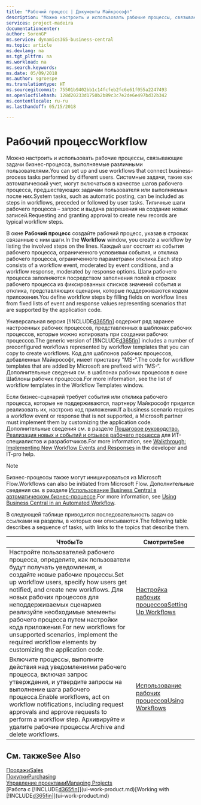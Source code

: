 ```yaml
---
title: "Рабочий процесс | Документы Майкрософт"
description: "Можно настроить и использовать рабочие процессы, связывающие задачи бизнес-процесса, выполняемые различными пользователями. Системные задачи, такие как автоматический учет, могут включаться в качестве шагов рабочего процесса, предшествующих задачам пользователя или выполняемых после них. Типичные шаги рабочего процесса – запрос и выдача разрешения на создание новых записей."
services: project-madeira
documentationcenter: 
author: SorenGP
ms.service: dynamics365-business-central
ms.topic: article
ms.devlang: na
ms.tgt_pltfrm: na
ms.workload: na
ms.search.keywords: 
ms.date: 05/09/2018
ms.author: sgroespe
ms.translationtype: HT
ms.sourcegitcommit: 75501b9402bb1c14fcfeb2fc6e61f055a2247493
ms.openlocfilehash: 128d20233d1750b2b89c3c7e2de6e497bd32b342
ms.contentlocale: ru-ru
ms.lasthandoff: 05/15/2018

---
```

# <a name="workflow"></a><span data-ttu-id="13c9b-105">Рабочий процесс</span><span class="sxs-lookup"><span data-stu-id="13c9b-105">Workflow</span></span>
<span data-ttu-id="13c9b-106">Можно настроить и использовать рабочие процессы, связывающие задачи бизнес-процесса, выполняемые различными пользователями.</span><span class="sxs-lookup"><span data-stu-id="13c9b-106">You can set up and use workflows that connect business-process tasks performed by different users.</span></span> <span data-ttu-id="13c9b-107">Системные задачи, такие как автоматический учет, могут включаться в качестве шагов рабочего процесса, предшествующих задачам пользователя или выполняемых после них.</span><span class="sxs-lookup"><span data-stu-id="13c9b-107">System tasks, such as automatic posting, can be included as steps in workflows, preceded or followed by user tasks.</span></span> <span data-ttu-id="13c9b-108">Типичные шаги рабочего процесса – запрос и выдача разрешения на создание новых записей.</span><span class="sxs-lookup"><span data-stu-id="13c9b-108">Requesting and granting approval to create new records are typical workflow steps.</span></span>  

 <span data-ttu-id="13c9b-109">В окне **Рабочий процесс** создайте рабочий процесс, указав в строках связанные с ним шаги.</span><span class="sxs-lookup"><span data-stu-id="13c9b-109">In the **Workflow** window, you create a workflow by listing the involved steps on the lines.</span></span> <span data-ttu-id="13c9b-110">Каждый шаг состоит из события рабочего процесса, ограниченного условиями события, и отклика рабочего процесса, ограниченного параметрами отклика.</span><span class="sxs-lookup"><span data-stu-id="13c9b-110">Each step consists of a workflow event, moderated by event conditions, and a workflow response, moderated by response options.</span></span> <span data-ttu-id="13c9b-111">Шаги рабочего процесса заполняются посредством заполнения полей в строках рабочего процесса из фиксированных списков значений события и отклика, представляющих сценарии, которые поддерживаются кодом приложения.</span><span class="sxs-lookup"><span data-stu-id="13c9b-111">You define workflow steps by filling fields on workflow lines from fixed lists of event and response values representing scenarios that are supported by the application code.</span></span>  

 <span data-ttu-id="13c9b-112">Универсальная версия [!INCLUDE[d365fin](includes/d365fin_md.md)] содержит ряд заранее настроенных рабочих процессов, представленных в шаблонах рабочих процессов, которые можно копировать при создании рабочих процессов.</span><span class="sxs-lookup"><span data-stu-id="13c9b-112">The generic version of [!INCLUDE[d365fin](includes/d365fin_md.md)] includes a number of preconfigured workflows represented by workflow templates that you can copy to create workflows.</span></span> <span data-ttu-id="13c9b-113">Код для шаблонов рабочих процессов, добавленных Майкрософт, имеет приставку "MS-".</span><span class="sxs-lookup"><span data-stu-id="13c9b-113">The code for workflow templates that are added by Microsoft are prefixed with “MS-“.</span></span> <span data-ttu-id="13c9b-114">Дополнительные сведения см. в шаблонах рабочих процессов в окне Шаблоны рабочих процессов.</span><span class="sxs-lookup"><span data-stu-id="13c9b-114">For more information, see the list of workflow templates in the Workflow Templates window.</span></span>  

 <span data-ttu-id="13c9b-115">Если бизнес-сценарий требует события или отклика рабочего процесса, которые не поддерживаются, партнеру Майкрософт придется реализовать их, настроив код приложения.</span><span class="sxs-lookup"><span data-stu-id="13c9b-115">If a business scenario requires a workflow event or response that is not supported, a Microsoft partner must implement them by customizing the application code.</span></span> <span data-ttu-id="13c9b-116">Дополнительные сведения см. в разделе [Пошаговое руководство. Реализация новых и событий и отзывов рабочего процесса](/dynamics-nav/Walkthrough--Implementing-New-Workflow-Events-and-Responses) для ИТ-специалистов и разработчиков.</span><span class="sxs-lookup"><span data-stu-id="13c9b-116">For more information, see [Walkthrough: Implementing New Workflow Events and Responses](/dynamics-nav/Walkthrough--Implementing-New-Workflow-Events-and-Responses) in the developer and IT-pro help.</span></span>

> [!NOTE]  
> <span data-ttu-id="13c9b-117">Бизнес-процессы также могут инициироваться из Microsoft Flow.</span><span class="sxs-lookup"><span data-stu-id="13c9b-117">Workflows can also be initiated from Microsoft Flow.</span></span> <span data-ttu-id="13c9b-118">Дополнительные сведения см. в разделе [Использование Business Central в автоматическом бизнес-процессе](across-how-use-financials-data-source-flow.md).</span><span class="sxs-lookup"><span data-stu-id="13c9b-118">For more information, see [Using Business Central in an Automated Workflow](across-how-use-financials-data-source-flow.md).</span></span>  

 <span data-ttu-id="13c9b-119">В следующей таблице приводится последовательность задач со ссылками на разделы, в которых они описываются.</span><span class="sxs-lookup"><span data-stu-id="13c9b-119">The following table describes a sequence of tasks, with links to the topics that describe them.</span></span>  

|<span data-ttu-id="13c9b-120">**Чтобы**</span><span class="sxs-lookup"><span data-stu-id="13c9b-120">**To**</span></span>|<span data-ttu-id="13c9b-121">**Смотрите**</span><span class="sxs-lookup"><span data-stu-id="13c9b-121">**See**</span></span>|  
|------------|-------------|  
|<span data-ttu-id="13c9b-122">Настройте пользователей рабочего процесса, определите, как пользователи будут получать уведомления, и создайте новые рабочие процессы.</span><span class="sxs-lookup"><span data-stu-id="13c9b-122">Set up workflow users, specify how users get notified, and create new workflows.</span></span> <span data-ttu-id="13c9b-123">Для новых рабочих процессов для неподдерживаемых сценариев реализуйте необходимые элементы рабочего процесса путем настройки кода приложения.</span><span class="sxs-lookup"><span data-stu-id="13c9b-123">For new workflows for unsupported scenarios, implement the required workflow elements by customizing the application code.</span></span>|[<span data-ttu-id="13c9b-124">Настройка рабочих процессов</span><span class="sxs-lookup"><span data-stu-id="13c9b-124">Setting Up Workflows</span></span>](across-set-up-workflows.md)|  
|<span data-ttu-id="13c9b-125">Включите процессы, выполните действия над уведомлениями рабочего процесса, включая запрос утверждения, и утвердите запросы на выполнение шага рабочего процесса.</span><span class="sxs-lookup"><span data-stu-id="13c9b-125">Enable workflows, act on workflow notifications, including request approvals and approve requests to perform a workflow step.</span></span> <span data-ttu-id="13c9b-126">Архивируйте и удалите рабочие процессы.</span><span class="sxs-lookup"><span data-stu-id="13c9b-126">Archive and delete workflows.</span></span>|[<span data-ttu-id="13c9b-127">Использование рабочих процессов</span><span class="sxs-lookup"><span data-stu-id="13c9b-127">Using Workflows</span></span>](across-use-workflows.md)|  

## <a name="see-also"></a><span data-ttu-id="13c9b-128">См. также</span><span class="sxs-lookup"><span data-stu-id="13c9b-128">See Also</span></span>  
[<span data-ttu-id="13c9b-129">Продажи</span><span class="sxs-lookup"><span data-stu-id="13c9b-129">Sales</span></span>](sales-manage-sales.md)  
[<span data-ttu-id="13c9b-130">Покупки</span><span class="sxs-lookup"><span data-stu-id="13c9b-130">Purchasing</span></span>](purchasing-manage-purchasing.md)  
[<span data-ttu-id="13c9b-131">Управление проектами</span><span class="sxs-lookup"><span data-stu-id="13c9b-131">Managing Projects</span></span>](projects-manage-projects.md)  
<span data-ttu-id="13c9b-132">[Работа с [!INCLUDE[d365fin](includes/d365fin_md.md)]](ui-work-product.md)</span><span class="sxs-lookup"><span data-stu-id="13c9b-132">[Working with [!INCLUDE[d365fin](includes/d365fin_md.md)]](ui-work-product.md)</span></span>

